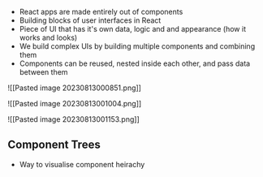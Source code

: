 - React apps are made entirely out of components
- Building blocks of user interfaces in React
- Piece of UI that has it's own data, logic and and appearance (how it works and looks)
- We build complex UIs by building multiple components and combining them
- Components can be reused, nested inside each other, and pass data between them

![[Pasted image 20230813000851.png]]


![[Pasted image 20230813001004.png]]

![[Pasted image 20230813001153.png]]

## Component Trees
- Way to visualise component heirachy